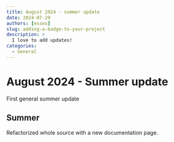 ```yaml
---
title: August 2024 - summer update
date: 2024-07-29
authors: [essex]
slug: adding-a-badge-to-your-project
description: >
  I love to add updates!
categories:
  - General
---
```


# August 2024 - Summer update

First general summer update



<!-- more -->

## Summer

Refactorized whole source with a new documentation page.

